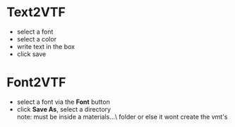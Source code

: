 # Text2VTF
- select a font
- select a color
- write text in the box
- click save

# Font2VTF
- select a font via the **Font** button
- click **Save As**, select a directory  
note: must be inside a materials\...\ folder or else it wont create the vmt's
